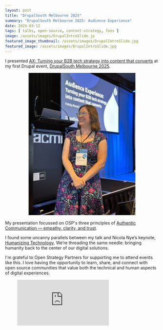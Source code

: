 ```yaml
---
layout: post
title: "DrupalSouth Melbourne 2025"
summary: "DrupalSouth Melbourne 2025: Audience Experience"
date: 2025-03-12
tags: [ talks, open-source, content-strategy, foss ]
image: /assets/images/DrupalIntroSlide.jp
featured_image_thumbnail: /assets/images/DrupalIntroSlide.jpg
featured_image: /assets/images/DrupalIntroSlide.jpg
---
```


I presented [AX: Turning your B2B tech strategy into content that converts](https://drupalsouth.org/events/drupalsouth-melbourne-2025/schedule/3493)
 at my first Drupal event, [DrupalSouth Melbourne 2025](https://drupalsouth.org/events/drupalsouth-melbourne-2025).  

<p align="center"><img src="/assets/images/flicstarDrupalSouth.jpg" alt="flicstar about to speak" width="350" hspace="20"/> </p>

My presentation focussed on OSP's three principles of [Authentic Communication — empathy, clarity, and trust](https://openstrategypartners.com/blog/empathy-clarity-and-trust-the-cornerstones-of-a-successful-communication-and-content-strategy/).

I found some uncanny parallels between my  talk and Nicola Nye’s keynote, [Humanizing Technology](https://drupalsouth.org/events/drupalsouth-melbourne-2025/schedule/3643). We’re threading the same needle: bringing humanity back to the center of our digital solutions.

I'm grateful to Open Strategy Partners for supporting me to attend events like this. I love having the opportunity to learn, share, and connect with open source communities that value both the technical and human aspects of digital experiences.

<figure class="video_container"> <iframe src="https://www.youtube.com/embed/v=w9D4TyzzmXg" frameborder="0" allowfullscreen="true"> </iframe> </figure> 
